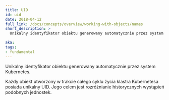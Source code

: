 ```yaml
---
title: UID
id: uid
date: 2018-04-12
full_link: /docs/concepts/overview/working-with-objects/names
short_description: >
  Unikalny identyfikator obiektu generowany automatycznie przez system Kubernetes.

aka: 
tags:
- fundamental
---
```

 Unikalny identyfikator obiektu generowany automatycznie przez system Kubernetes.

<!--more--> 

Każdy obiekt utworzony w trakcie całego cyklu życia klastra Kubernetesa posiada unikalny UID. Jego celem jest rozróżnianie historycznych wystąpień podobnych jednostek.

